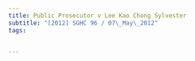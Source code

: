 ```yaml
---
title: Public Prosecutor v Lee Kao Chong Sylvester 
subtitle: "[2012] SGHC 96 / 07\_May\_2012"
tags:


---
```


